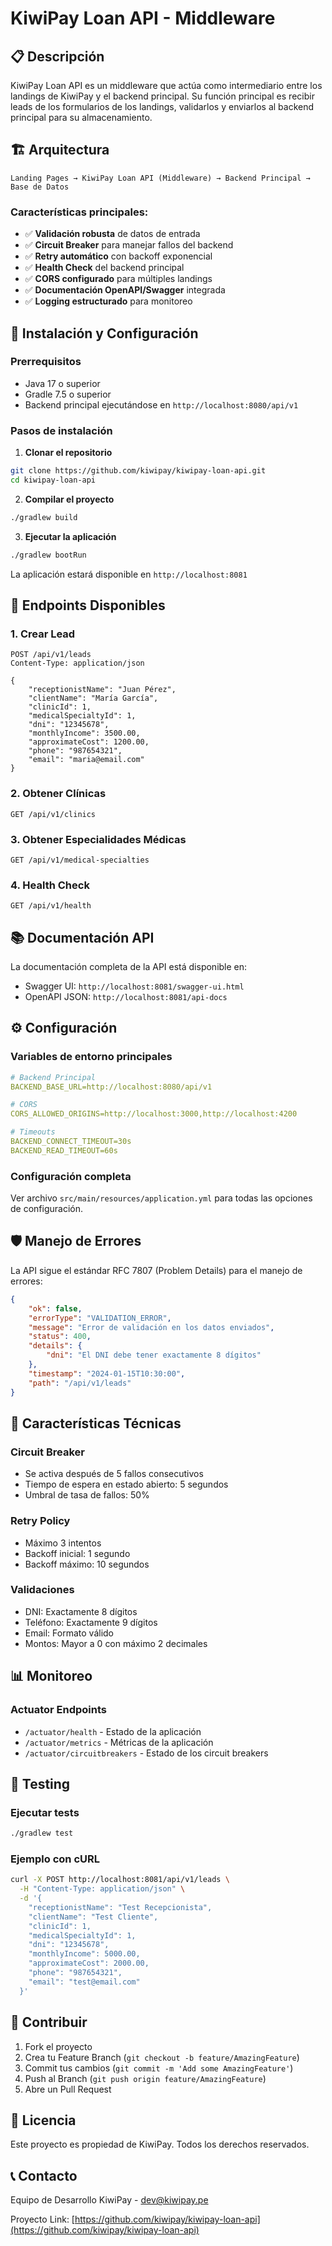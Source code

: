 # KiwiPay Loan API - Middleware

## 📋 Descripción

KiwiPay Loan API es un middleware que actúa como intermediario entre los landings de KiwiPay y el backend principal. Su función principal es recibir leads de los formularios de los landings, validarlos y enviarlos al backend principal para su almacenamiento.

## 🏗️ Arquitectura

```
Landing Pages → KiwiPay Loan API (Middleware) → Backend Principal → Base de Datos
```

### Características principales:

- ✅ **Validación robusta** de datos de entrada
- ✅ **Circuit Breaker** para manejar fallos del backend
- ✅ **Retry automático** con backoff exponencial
- ✅ **Health Check** del backend principal
- ✅ **CORS configurado** para múltiples landings
- ✅ **Documentación OpenAPI/Swagger** integrada
- ✅ **Logging estructurado** para monitoreo

## 🚀 Instalación y Configuración

### Prerrequisitos

- Java 17 o superior
- Gradle 7.5 o superior
- Backend principal ejecutándose en `http://localhost:8080/api/v1`

### Pasos de instalación

1. **Clonar el repositorio**
```bash
git clone https://github.com/kiwipay/kiwipay-loan-api.git
cd kiwipay-loan-api
```

2. **Compilar el proyecto**
```bash
./gradlew build
```

3. **Ejecutar la aplicación**
```bash
./gradlew bootRun
```

La aplicación estará disponible en `http://localhost:8081`

## 📡 Endpoints Disponibles

### 1. Crear Lead
```http
POST /api/v1/leads
Content-Type: application/json

{
    "receptionistName": "Juan Pérez",
    "clientName": "María García",
    "clinicId": 1,
    "medicalSpecialtyId": 1,
    "dni": "12345678",
    "monthlyIncome": 3500.00,
    "approximateCost": 1200.00,
    "phone": "987654321",
    "email": "maria@email.com"
}
```

### 2. Obtener Clínicas
```http
GET /api/v1/clinics
```

### 3. Obtener Especialidades Médicas
```http
GET /api/v1/medical-specialties
```

### 4. Health Check
```http
GET /api/v1/health
```

## 📚 Documentación API

La documentación completa de la API está disponible en:
- Swagger UI: `http://localhost:8081/swagger-ui.html`
- OpenAPI JSON: `http://localhost:8081/api-docs`

## ⚙️ Configuración

### Variables de entorno principales

```yaml
# Backend Principal
BACKEND_BASE_URL=http://localhost:8080/api/v1

# CORS
CORS_ALLOWED_ORIGINS=http://localhost:3000,http://localhost:4200

# Timeouts
BACKEND_CONNECT_TIMEOUT=30s
BACKEND_READ_TIMEOUT=60s
```

### Configuración completa

Ver archivo `src/main/resources/application.yml` para todas las opciones de configuración.

## 🛡️ Manejo de Errores

La API sigue el estándar RFC 7807 (Problem Details) para el manejo de errores:

```json
{
    "ok": false,
    "errorType": "VALIDATION_ERROR",
    "message": "Error de validación en los datos enviados",
    "status": 400,
    "details": {
        "dni": "El DNI debe tener exactamente 8 dígitos"
    },
    "timestamp": "2024-01-15T10:30:00",
    "path": "/api/v1/leads"
}
```

## 🔧 Características Técnicas

### Circuit Breaker
- Se activa después de 5 fallos consecutivos
- Tiempo de espera en estado abierto: 5 segundos
- Umbral de tasa de fallos: 50%

### Retry Policy
- Máximo 3 intentos
- Backoff inicial: 1 segundo
- Backoff máximo: 10 segundos

### Validaciones
- DNI: Exactamente 8 dígitos
- Teléfono: Exactamente 9 dígitos
- Email: Formato válido
- Montos: Mayor a 0 con máximo 2 decimales

## 📊 Monitoreo

### Actuator Endpoints
- `/actuator/health` - Estado de la aplicación
- `/actuator/metrics` - Métricas de la aplicación
- `/actuator/circuitbreakers` - Estado de los circuit breakers

## 🧪 Testing

### Ejecutar tests
```bash
./gradlew test
```

### Ejemplo con cURL
```bash
curl -X POST http://localhost:8081/api/v1/leads \
  -H "Content-Type: application/json" \
  -d '{
    "receptionistName": "Test Recepcionista",
    "clientName": "Test Cliente",
    "clinicId": 1,
    "medicalSpecialtyId": 1,
    "dni": "12345678",
    "monthlyIncome": 5000.00,
    "approximateCost": 2000.00,
    "phone": "987654321",
    "email": "test@email.com"
  }'
```

## 🤝 Contribuir

1. Fork el proyecto
2. Crea tu Feature Branch (`git checkout -b feature/AmazingFeature`)
3. Commit tus cambios (`git commit -m 'Add some AmazingFeature'`)
4. Push al Branch (`git push origin feature/AmazingFeature`)
5. Abre un Pull Request

## 📝 Licencia

Este proyecto es propiedad de KiwiPay. Todos los derechos reservados.

## 📞 Contacto

Equipo de Desarrollo KiwiPay - dev@kiwipay.pe

Proyecto Link: [https://github.com/kiwipay/kiwipay-loan-api](https://github.com/kiwipay/kiwipay-loan-api) 